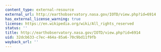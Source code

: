 ```yaml
---
content_type: external-resource
external_url: http://earthobservatory.nasa.gov/IOTD/view.php?id=6914
has_external_license_warning: true
license: https://en.wikipedia.org/wiki/All_rights_reserved
status: ''
title: http://earthobservatory.nasa.gov/IOTD/view.php?id=6914
uid: 32dcb633-c7ec-464a-85a6-70c9bd11f9fb
wayback_url: ''
---
```

